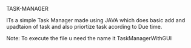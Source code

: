 TASK-MANAGER

ITs a simple Task Manager made using JAVA which does basic add and upadtaion of task and also priortize task acording to Due time.


Note:
To execute the file u need the name it TaskManagerWithGUI
